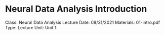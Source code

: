 # Neural Data Analysis Introduction

Class: Neural Data Analysis
Lecture Date: 08/31/2021
Materials: 01-intro.pdf
Type: Lecture
Unit: Unit 1